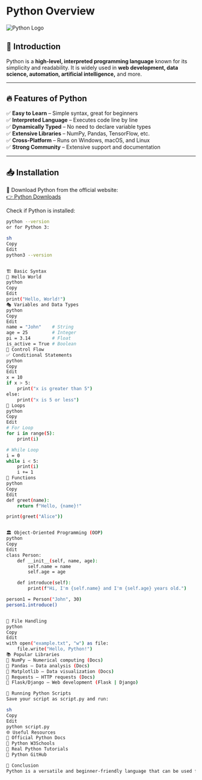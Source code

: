 # Python Overview

![Python Logo](https://upload.wikimedia.org/wikipedia/commons/c/c3/Python-logo-notext.svg)

## 📝 Introduction
Python is a **high-level, interpreted programming language** known for its simplicity and readability. It is widely used in **web development, data science, automation, artificial intelligence,** and more.

---

## 🔥 Features of Python
✅ **Easy to Learn** – Simple syntax, great for beginners  
✅ **Interpreted Language** – Executes code line by line  
✅ **Dynamically Typed** – No need to declare variable types  
✅ **Extensive Libraries** – NumPy, Pandas, TensorFlow, etc.  
✅ **Cross-Platform** – Runs on Windows, macOS, and Linux  
✅ **Strong Community** – Extensive support and documentation  

---

## 📥 Installation
🔗 Download Python from the official website:  
[👉 Python Downloads](https://www.python.org/downloads/)

Check if Python is installed:
```sh
python --version
or for Python 3:

sh
Copy
Edit
python3 --version


🏗️ Basic Syntax
🚀 Hello World
python
Copy
Edit
print("Hello, World!")
🎭 Variables and Data Types
python
Copy
Edit
name = "John"    # String
age = 25         # Integer
pi = 3.14        # Float
is_active = True # Boolean
🔄 Control Flow
✅ Conditional Statements
python
Copy
Edit
x = 10
if x > 5:
    print("x is greater than 5")
else:
    print("x is 5 or less")
🔁 Loops
python
Copy
Edit
# For Loop
for i in range(5):
    print(i)

# While Loop
i = 0
while i < 5:
    print(i)
    i += 1
🔧 Functions
python
Copy
Edit
def greet(name):
    return f"Hello, {name}!"

print(greet("Alice"))


🏛️ Object-Oriented Programming (OOP)
python
Copy
Edit
class Person:
    def __init__(self, name, age):
        self.name = name
        self.age = age

    def introduce(self):
        print(f"Hi, I'm {self.name} and I'm {self.age} years old.")

person1 = Person("John", 30)
person1.introduce()


📂 File Handling
python
Copy
Edit
with open("example.txt", "w") as file:
    file.write("Hello, Python!")
📚 Popular Libraries
📌 NumPy – Numerical computing (Docs)
📌 Pandas – Data analysis (Docs)
📌 Matplotlib – Data visualization (Docs)
📌 Requests – HTTP requests (Docs)
📌 Flask/Django – Web development (Flask | Django)

🏃 Running Python Scripts
Save your script as script.py and run:

sh
Copy
Edit
python script.py
🌐 Useful Resources
🔗 Official Python Docs
🔗 Python W3Schools
🔗 Real Python Tutorials
🔗 Python GitHub

🎯 Conclusion
Python is a versatile and beginner-friendly language that can be used for web development, AI, automation, and more. With extensive community support and powerful libraries, Python remains one of the most popular programming languages in the world. 🚀
